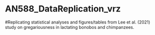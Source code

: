 # AN588_DataReplication_vrz
#Replicating statistical analyses and figures/tables from Lee et al. (2021) study on gregariousness in lactating bonobos and chimpanzees.
